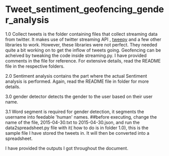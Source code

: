 # Tweet_sentiment_geofencing_gender_analysis
1.0 Collect tweets is the folder containing files that collect streaming data from twitter. It makes use of twitter streaming API , <a href="https://github.com/tweepy/tweepy">tweepy</a> and a few other libraries to work. However, these libraries were not perfect. They needed quite a bit working on to get the inflow of tweets going. Geofencing can be acheived by tweaking the code inside streaming.py. I have provided comments in the file for reference. For extensive details, read the README file in the respective folders.

2.0 Sentiment analysis contains the part where the actual Sentiment analysis is performed. Again, read the README file in folder for more details.

3.0 gender detector detects the gender to the user based on their user name.

3.1 Word segment is required for gender detection, it segments the username into feedable 'human' names.
##before executing, change the name of the file, 2015-04-30.txt to 2015-04-30.json, and run the data2spreadsheet.py file with it( how to do is in folder 1.0), this is the sample file I have stored the tweets in. It will then be converted into a spreadsheet.

I have provided the outputs I got throughout the document.

